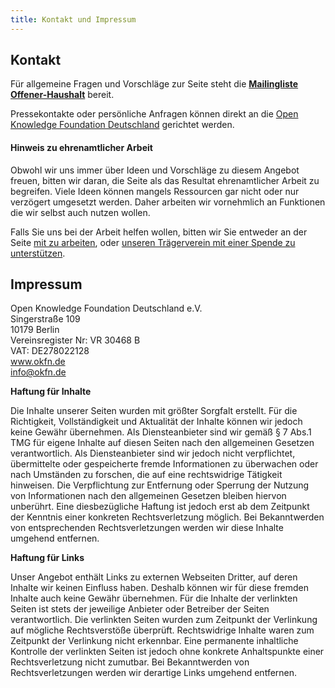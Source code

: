 ```yaml
---
title: Kontakt und Impressum
---
```


## Kontakt

Für allgemeine Fragen und Vorschläge zur Seite steht die **[Mailingliste
Offener-Haushalt](http://lists.okfn.org/mailman/listinfo/offener-haushalt)**
bereit. 

Pressekontakte oder persönliche Anfragen können direkt an die [Open
Knowledge Foundation Deutschland](mailto:michael.peters@okfn.de) gerichtet werden.

#### Hinweis zu ehrenamtlicher Arbeit

Obwohl wir uns immer über Ideen und Vorschläge zu diesem Angebot freuen,
bitten wir daran, die Seite als das Resultat ehrenamtlicher
Arbeit zu begreifen. Viele Ideen können mangels Ressourcen gar nicht
oder nur verzögert umgesetzt werden. Daher arbeiten wir vornehmlich an
Funktionen die wir selbst auch nutzen wollen.

Falls Sie uns bei der Arbeit helfen wollen, bitten wir Sie entweder an der
Seite [mit zu arbeiten](/page/mitmachen.html), oder [unseren Trägerverein mit einer Spende zu
unterstützen](http://okfn.de/about/spenden/).

## Impressum

Open Knowledge Foundation Deutschland e.V.<br>
Singerstraße 109<br>
10179 Berlin<br>
Vereinsregister Nr: VR 30468 B<br>
VAT: DE278022128<br>
www.okfn.de<br>
info@okfn.de<br>

**Haftung für Inhalte**

Die Inhalte unserer Seiten wurden mit größter Sorgfalt erstellt. Für die Richtigkeit,
Vollständigkeit und Aktualität der Inhalte können wir jedoch keine Gewähr übernehmen.
Als Diensteanbieter sind wir gemäß § 7 Abs.1 TMG für eigene Inhalte auf diesen Seiten
nach den allgemeinen Gesetzen verantwortlich. Als Diensteanbieter sind wir jedoch
nicht verpflichtet, übermittelte oder gespeicherte fremde Informationen zu überwachen
oder nach Umständen zu forschen, die auf eine rechtswidrige Tätigkeit hinweisen. Die
Verpflichtung zur Entfernung oder Sperrung der Nutzung von Informationen nach den
allgemeinen Gesetzen bleiben hiervon unberührt. Eine diesbezügliche Haftung ist jedoch
erst ab dem Zeitpunkt der Kenntnis einer konkreten Rechtsverletzung möglich. Bei
Bekanntwerden von entsprechenden Rechtsverletzungen werden wir diese Inhalte umgehend
entfernen.

**Haftung für Links**

Unser Angebot enthält Links zu externen Webseiten Dritter, auf deren Inhalte wir keinen
Einfluss haben. Deshalb können wir für diese fremden Inhalte auch keine Gewähr
übernehmen. Für die Inhalte der verlinkten Seiten ist stets der jeweilige Anbieter oder
Betreiber der Seiten verantwortlich. Die verlinkten Seiten wurden zum Zeitpunkt der
Verlinkung auf mögliche Rechtsverstöße überprüft. Rechtswidrige Inhalte waren zum
Zeitpunkt der Verlinkung nicht erkennbar. Eine permanente inhaltliche Kontrolle der
verlinkten Seiten ist jedoch ohne konkrete Anhaltspunkte einer Rechtsverletzung nicht
zumutbar. Bei Bekanntwerden von Rechtsverletzungen werden wir derartige Links umgehend
entfernen.

